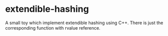 # extendible-hashing
A small toy which implement extendible hashing using C++.
There is just the corresponding function with rvalue reference.
